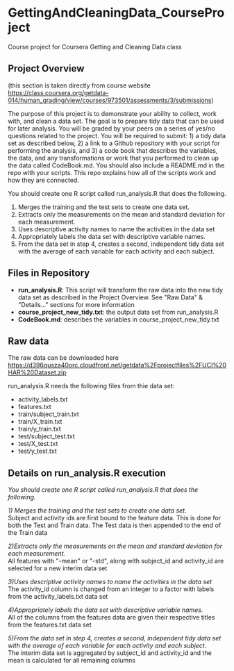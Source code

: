 # GettingAndCleaningData_CourseProject
Course project for Coursera Getting and Cleaning Data class

## Project Overview
(this section is taken directly from course website https://class.coursera.org/getdata-014/human_grading/view/courses/973501/assessments/3/submissions)

The purpose of this project is to demonstrate your ability to collect, work with, and clean a data set. The goal is to prepare tidy data that can be used for later analysis. You will be graded by your peers on a series of yes/no questions related to the project. You will be required to submit: 1) a tidy data set as described below, 2) a link to a Github repository with your script for performing the analysis, and 3) a code book that describes the variables, the data, and any transformations or work that you performed to clean up the data called CodeBook.md. You should also include a README.md in the repo with your scripts. This repo explains how all of the scripts work and how they are connected.  

You should create one R script called run_analysis.R that does the following.   
1. Merges the training and the test sets to create one data set.  
2. Extracts only the measurements on the mean and standard deviation for each measurement.   
3. Uses descriptive activity names to name the activities in the data set  
4. Appropriately labels the data set with descriptive variable names.   
5. From the data set in step 4, creates a second, independent tidy data set with the average of each variable for each activity and each subject.  

## Files in Repository
- **run_analysis.R**: This script will transform the raw data into the new tidy data set as described in the Project Overview.  See "Raw Data" & "Details..." sections for more information
- **course_project_new_tidy.txt**: the output data set from run_analysis.R
- **CodeBook.md**: describes the variables in course_project_new_tidy.txt

## Raw data
The raw data can be downloaded here  
https://d396qusza40orc.cloudfront.net/getdata%2Fprojectfiles%2FUCI%20HAR%20Dataset.zip  

run_analysis.R needs the following files from thie data set:  
- activity_labels.txt  
- features.txt  
- train/subject_train.txt  
- train/X_train.txt  
- train/y_train.txt  
- test/subject_test.txt  
- test/X_test.txt  
- test/y_test.txt  

## Details on run_analysis.R execution

*You should create one R script called run_analysis.R that does the following.*

*1) Merges the training and the test sets to create one data set.*  
Subject and activity ids are first bound to the feature data.  This is done for both the Test and Train data.  The Test data is then appended to the end of the Train data

*2)Extracts only the measurements on the mean and standard deviation for each measurement.*  
All features with "-mean" or "-std", along with subject_id and activity_id are selected for a new interim data set

*3)Uses descriptive activity names to name the activities in the data set*  
The activity_id column is changed from an integer to a factor with labels from the activity_labels.txt data set

*4)Appropriately labels the data set with descriptive variable names.*   
All of the columns from the features data are given their respective titles from the features.txt data set

*5)From the data set in step 4, creates a second, independent tidy data set with the average of each variable for each activity and each subject.*  
The interim data set is aggregated by subject_id and activity_id and the mean is calculated for all remaining columns 